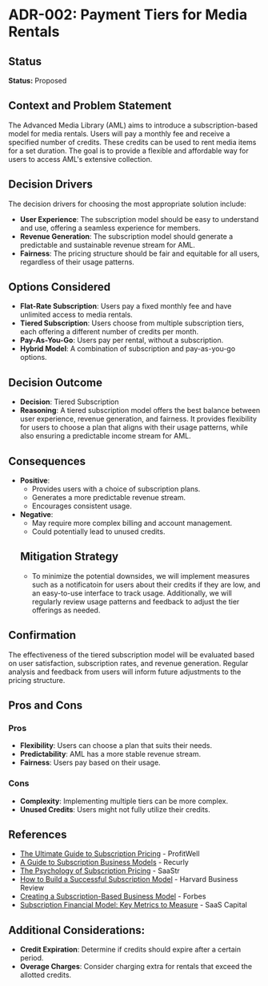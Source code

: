 # ADR-002: Payment Tiers for Media Rentals

## Status
**Status:** Proposed

## Context and Problem Statement
The Advanced Media Library (AML) aims to introduce a subscription-based model for media rentals. Users will pay a monthly fee and receive a specified number of credits. These credits can be used to rent media items for a set duration. The goal is to provide a flexible and affordable way for users to access AML's extensive collection.

## Decision Drivers
The decision drivers for choosing the most appropriate solution include:
- **User Experience**: The subscription model should be easy to understand and use, offering a seamless experience for members.
- **Revenue Generation**: The subscription model should generate a predictable and sustainable revenue stream for AML.
- **Fairness**: The pricing structure should be fair and equitable for all users, regardless of their usage patterns.

## Options Considered
- **Flat-Rate Subscription**: Users pay a fixed monthly fee and have unlimited access to media rentals.
- **Tiered Subscription**: Users choose from multiple subscription tiers, each offering a different number of credits per month.
- **Pay-As-You-Go**: Users pay per rental, without a subscription.
- **Hybrid Model**: A combination of subscription and pay-as-you-go options.

## Decision Outcome
- **Decision**: Tiered Subscription
- **Reasoning**: A tiered subscription model offers the best balance between user experience, revenue generation, and fairness. It provides flexibility for users to choose a plan that aligns with their usage patterns, while also ensuring a predictable income stream for AML.

## Consequences
- **Positive**:
  - Provides users with a choice of subscription plans.
  - Generates a more predictable revenue stream.
  - Encourages consistent usage.
- **Negative**:
  - May require more complex billing and account management.
  - Could potentially lead to unused credits.
  ## Mitigation Strategy
  - To minimize the potential downsides, we will implement measures such as a notificatoin for users about their credits if they are low, and an easy-to-use interface to track usage. Additionally, we will regularly review usage patterns and feedback to adjust the tier offerings as needed.

## Confirmation
The effectiveness of the tiered subscription model will be evaluated based on user satisfaction, subscription rates, and revenue generation. Regular analysis and feedback from users will inform future adjustments to the pricing structure.

## Pros and Cons

### Pros
- **Flexibility**: Users can choose a plan that suits their needs.
- **Predictability**: AML has a more stable revenue stream.
- **Fairness**: Users pay based on their usage.

### Cons
- **Complexity**: Implementing multiple tiers can be more complex.
- **Unused Credits**: Users might not fully utilize their credits.

## References
- [The Ultimate Guide to Subscription Pricing](https://www.profitwell.com/blog/subscription-pricing) - ProfitWell
- [A Guide to Subscription Business Models](https://recurly.com/blog/guide-subscription-business-models/) - Recurly
- [The Psychology of Subscription Pricing](https://www.saastr.com/the-psychology-of-subscription-pricing-how-to-maximize-revenue/) - SaaStr
- [How to Build a Successful Subscription Model](https://hbr.org/2018/01/how-to-build-a-successful-subscription-business) - Harvard Business Review
- [Creating a Subscription-Based Business Model](https://www.forbes.com/sites/forbestechcouncil/2022/08/15/creating-a-subscription-based-business-model/?sh=44c33e0f1a2a) - Forbes
- [Subscription Financial Model: Key Metrics to Measure](https://www.saas-capital.com/subscription-financial-model-key-metrics-to-measure/) - SaaS Capital

## Additional Considerations:
- **Credit Expiration**: Determine if credits should expire after a certain period.
- **Overage Charges**: Consider charging extra for rentals that exceed the allotted credits.
